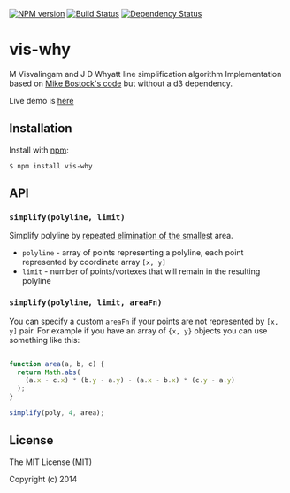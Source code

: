 [![NPM version][npm-image]][npm-url]
[![Build Status][build-image]][build-url]
[![Dependency Status][deps-image]][deps-url]

# vis-why

  M Visvalingam and J D Whyatt line simplification algorithm
  Implementation based on [Mike Bostock's code](http://bost.ocks.org/mike/simplify/) but without a d3 dependency.

  Live demo is [here](http://pirxpilot.github.io/vis-why/)

## Installation

  Install with [npm]:

    $ npm install vis-why

## API

### `simplify(polyline, limit)`

Simplify polyline by [repeated elimination of the smallest][vis-why] area.

- `polyline` - array of points representing a polyline, each point represented by coordinate array `[x, y]`
- `limit` - number of points/vortexes that will remain in the resulting polyline


### `simplify(polyline, limit, areaFn)`

You can specify a custom `areaFn` if your points are not represented by `[x, y]` pair. For example if you have
an array of `{x, y}` objects you can use something like this:

```js

function area(a, b, c) {
  return Math.abs(
    (a.x - c.x) * (b.y - a.y) - (a.x - b.x) * (c.y - a.y)
  );
}

simplify(poly, 4, area);

```

## License

  The MIT License (MIT)

  Copyright (c) 2014

[npm]: https://www.npmjs.org/
[vis-why]: https://hydra.hull.ac.uk/resources/hull:8338

[npm-image]: https://img.shields.io/npm/v/vis-why
[npm-url]: https://npmjs.org/package/vis-why

[build-url]: https://github.com/pirxpilot/vis-why/actions/workflows/check.yaml
[build-image]: https://img.shields.io/github/actions/workflow/status/pirxpilot/vis-why/check.yaml?branch=main

[deps-image]: https://img.shields.io/librariesio/release/npm/vis-why
[deps-url]: https://libraries.io/npm/vis-why
